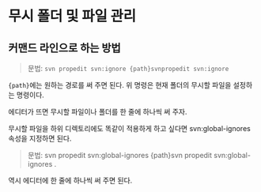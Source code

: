 # 무시 폴더 및 파일 관리

## 커맨드 라인으로 하는 방법

  > 문법: `svn propedit svn:ignore {path}svnpropedit svn:ignore`
  > 
  `{path}`에는 원하는 경로를 써 주면 된다. 위 명령은 현재 폴더의 무시할 파일을 설정하는 명령이다.
  
  에디터가 뜨면 무시할 파일이나 폴더를 한 줄에 하나씩 써 주자.
  
  무시할 파일을 하위 디렉토리에도 똑같이 적용하게 하고 싶다면 svn:global-ignores 속성을 지정하면 된다.
  
  > 문법: svn propedit svn:global-ignores {path}svn propedit svn:global-ignores .
  > 
  역시 에디터에 한 줄에 하나씩 써 주면 된다.


